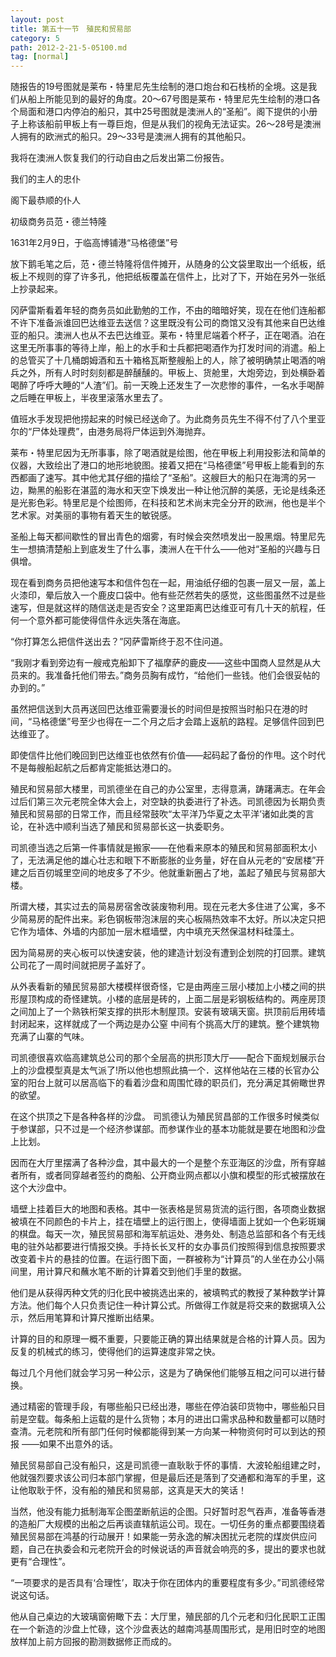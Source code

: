 ```yaml
---
layout: post
title: 第五十一节　殖民和贸易部
category: 5
path: 2012-2-21-5-05100.md
tag: [normal]
---
```


随报告的19号图就是莱布・特里尼先生绘制的港口炮台和石栈桥的全境。这是我们从船上所能见到的最好的角度。20～67号图是莱布・特里尼先生绘制的港口各个局面和港口内停泊的船只，其中25号图就是澳洲人的“圣船”。阁下提供的小册子上称该船前甲板上有一尊巨炮，但是从我们的视角无法证实。26～28号是澳洲人拥有的欧洲式的船只。29～33号是澳洲人拥有的其他船只。

我将在澳洲人恢复我们的行动自由之后发出第二份报告。

我们的主人的忠仆

阁下最恭顺的仆人

初级商务员范・德兰特隆

1631年2月9日，于临高博铺港“马格德堡”号

放下鹅毛笔之后，范・德兰特隆将信件摊开，从随身的公文袋里取出一个纸板，纸板上不规则的穿了许多孔，他把纸板覆盖在信件上，比对了下，开始在另外一张纸上抄录起来。

冈萨雷斯看着年轻的商务员如此勤勉的工作，不由的暗暗好笑，现在在他们连船都不许下准备派谁回巴达维亚去送信？这里既没有公司的商馆又没有其他来自巴达维亚的船只。澳洲人也从不去巴达维亚。莱布・特里尼端着个杯子，正在喝酒。泊在这里无所事事的等待上岸，船上的水手和士兵都把喝酒作为打发时间的消遣。船上的总管买了十几桶朗姆酒和五十箱格瓦斯整艘船上的人，除了被明确禁止喝酒的哨兵之外，所有人时时刻刻都是醉醺醺的。甲板上、货舱里，大炮旁边，到处横卧着喝醉了呼呼大睡的“人渣”们。前一天晚上还发生了一次悲惨的事件，一名水手喝醉之后睡在甲板上，半夜里滚落水里去了。

值班水手发现把他捞起来的时候已经送命了。为此商务员先生不得不付了八个里亚尔的“尸体处理费”，由港务局将尸体运到外海抛弃。

莱布・特里尼因为无所事事，除了喝酒就是绘图，他在甲板上利用投影法和简单的仪器，大致绘出了港口的地形地貌图。接着又把在“马格德堡”号甲板上能看到的东西都画了速写。其中他尤其仔细的描绘了“圣船”。这艘巨大的船只在海湾的另一边，黝黑的船影在湛蓝的海水和天空下焕发出一种让他沉醉的美感，无论是线条还是光影色彩。特里尼是个绘图师，在科技和艺术尚末完全分开的欧洲，他也是半个艺术家。对美丽的事物有着天生的敏锐感。

圣船上每天都间歇性的冒出青色的烟雾，有时候会突然喷发出一股黑烟。特里尼先生一想搞清楚船上到底发生了什么事，澳洲人在干什么――他对“圣船的兴趣与日俱增。

现在看到商务员把他速写本和信件包在一起，用油纸仔细的包裹一层又一层，盖上火漆印，晕后放入一个鹿皮口袋中。他有些茫然若失的感觉，这些图虽然不过是些速写，但是就这样的随信送走是否安全？这里距离巴达维亚可有几十天的航程，任何一个意外都可能使得信件永远失落在海底。

“你打算怎么把信件送出去？”冈萨雷斯终于忍不住问道。

“我刚才看到旁边有一艘戒克船卸下了福摩萨的鹿皮――这些中国商人显然是从大员来的。我准备托他们带去。”商务员胸有成竹，“给他们一些钱。他们会很妥帖的办到的。”

虽然把信送到大员再送回巴达维亚需要漫长的时间但是按照当时船只在港的时间，“马格德堡”号至少也得在一二个月之后才会踏上返航的路程。足够信件回到巴达维亚了。

即使信件比他们晚回到巴达维亚也依然有价值――起码起了备份的作甩。这个时代不是每艘船起航之后都肯定能抵达港口的。

殖民和贸易部大楼里，司凯德坐在自己的办公室里，志得意满，踌躇满志。在年会过后们第三次元老院全体大会上，对空缺的执委进行了补选。司凯德因为长期负责殖民和贸易部的日常工作，而且经常鼓吹“太平洋乃华夏之太平洋’诸如此类的言论，在补选中顺利当选了殖民和贸易部长这一执委职务。

司凯德当选之后第一件事情就是搬家――在他看来原本的殖民和贸易部面积太小了，无法满足他的雄心壮志和眼下不断膨胀的业务量，好在自从元老的“安居楼”开建之后百仞城里空间的地皮多了不少。他就重新圈占了地，盖起了殖民与贸易部大楼。

所谓大楼，其实过去的简易房宿舍改装废物利用。现在元老大多住进了公寓，多不少简易房的配件出来。彩色钢板带泡沫层的夹心板隔热效率不太好。所以决定只把它作为墙体、外墙的内部加一层木框墙壁，内中填充天然保温材料硅藻土。

因为简易房的夹心板可以快速安装，他的建造计划没有遭到企划院的打回票。建筑公司花了一周时间就把房子盖好了。

从外表看新的殖民贸易部大楼模样很奇怪，它是由两座三层小楼加上小楼之间的拱形屋顶构成的奇怪建筑。小楼的底层是砖的，上面二层是彩钢板结构的。两座房顶之间加上了一个熟铁桁架支撑的拱形木制屋顶。安装有玻璃天窗。拱顶前后用砖墙封闭起来，这样就成了一个两边是办公窒 中间有个挑高大厅的建筑。整个建筑物充满了山寨的气味。

司凯德很喜欢临高建筑总公司的那个全层高的拱形顶大厅――配合下面规划展示台上的沙盘模型真是太气派了!所以他也想照此搞一个．这样他站在三楼的长官办公室的阳台上就可以居高临下的看着沙盘和周围忙碌的职员们，充分满足其俯瞰世界的欲望。

在这个拱顶之下是各种各样的沙盘。 司凯德认为殖民贸昌部的工作很多时候类似于参谋部，只不过是一个经济参谋部。而参谋作业的基本功能就是要在地图和沙盘上比划。

因而在大厅里摆满了各种沙盘，其中最大的一个是整个东亚海区的沙盘，所有穿越者所有，或者同穿越者签约的商船、公开商业网点都以小旗和模型的形式被摆放在这个大沙盘中。

墙壁上挂着巨大的地图和表格。其中一张表格是贸易货流的运行图，各项商业数据被填在不同颜色的卡片上，挂在墙壁上的运行图上，使得墙面上犹如一个色彩斑斓的棋盘。每天一次，殖民贸易部和海军航运处、港务处、制造总监部和各个有无线电的驻外站都要进行情报交换。手持长长叉杆的女办事员们按照得到信息按照要求改变着卡片的悬挂的位置。在运行图下面，一群被称为“计算员”的人坐在办公小隔间里，用计算尺和蘸水笔不断的计算着交到他们手里的数据。

他们是从获得丙种文凭的归化民中被挑选出来的，被填鸭式的教授了某种数学计算方法。他们每个人只负责记住一种计算公式。所做得工作就是将交来的数据填入公示，然后用笔算和计算尺推断出结果。

计算的目的和原理一概不重要，只要能正确的算出结果就是合格的计算人员。因为反复的机械式的练习，使得他们的运算速度非常之快。

每过几个月他们就会学习另一种公示，这是为了确保他们能够互相之问可以进行替换。

通过精密的管理手段，有哪些船只已经出港，哪些在停泊装印货物中，哪些船只目前是空载。每条船上运载的是什么货物；本月的进出口需求品种和数量都可以随时查清。元老院和所有部门任何时候都能得到某一方向某一种物资何时可以到达的预报 ――如果不出意外的话。

殖民贸易部自己没有船只，这是司凯德一直耿耿于怀的事情．大波轮船组建之时，他就强烈要求该公司归本部门掌握，但是最后还是落到了交通都和海军的手里，这让他取耿于怀，没有船的殖民和贸易部，这真是天大的笑话！

当然，他没有能力抵制海军企图垄断航运的企图。只好暂时忍气吞声，准备等香港的造船厂大规模的出船之后再谈直辖航运公司。现在。一切任务的重点都要围绕着殖民贸易部在鸿基的行动展开！如果能一劳永逸的解决困扰元老院的煤炭供应问题，自己在执委会和元老院开会的时候说话的声音就会响亮的多，提出的要求也就更有“合理性”。

“一项要求的是否具有‘合理性’，取决于你在团体内的重要程度有多少。”司凯德经常说这句话。

他从自己桌边的大玻璃窗俯瞰下去：大厅里，殖民部的几个元老和归化民职工正围在一个新造的沙盘上忙碌，这个沙盘表达的越南鸿基周围形式，是用旧时空的地图放样加上前方回报的勘测数据修正而成的。